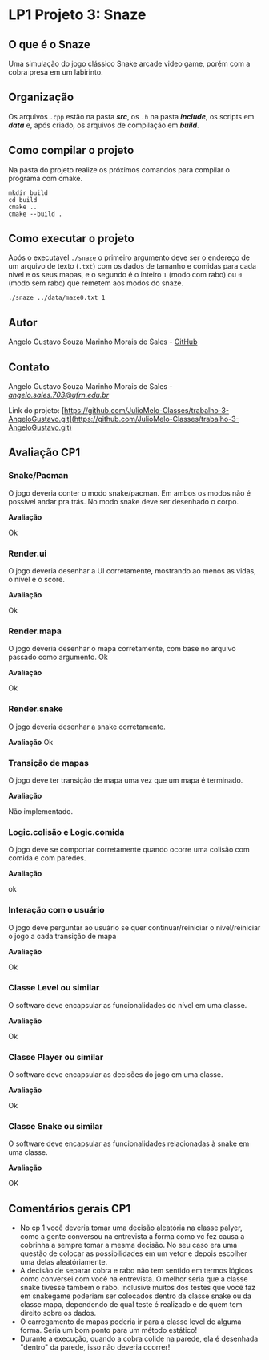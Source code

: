 # LP1 Projeto 3: Snaze

## O que é o Snaze
Uma simulação do jogo clássico Snake arcade video game, porém com a cobra presa em um labirinto.

## Organização
Os arquivos ```.cpp``` estão na pasta  **<em>src</em>**, os ```.h``` na pasta **<em>include</em>**, os scripts em **<em>data</em>** e, após criado, os arquivos de compilação em **<em>build</em>**.

## Como compilar o projeto
Na pasta do projeto realize os próximos comandos para compilar o programa com cmake.
```console
mkdir build
cd build
cmake ..
cmake --build .
```

## Como executar o projeto
Após o executavel ```./snaze``` o primeiro argumento deve ser o endereço de um arquivo de texto (```.txt```) com os dados de tamanho e comidas para cada nível e os seus mapas, e o segundo é o inteiro ```1``` (modo com rabo) ou ```0``` (modo sem rabo) que remetem aos modos do snaze.
```console
./snaze ../data/maze0.txt 1
```
## Autor

Angelo Gustavo Souza Marinho Morais de Sales -
[GitHub](https://github.com/AngeloGustavo)

## Contato

Angelo Gustavo Souza Marinho Morais de Sales -
*<angelo.sales.703@ufrn.edu.br>*

Link do projeto: [https://github.com/JulioMelo-Classes/trabalho-3-AngeloGustavo.git](https://github.com/JulioMelo-Classes/trabalho-3-AngeloGustavo.git)

## Avaliação CP1

### Snake/Pacman
O jogo deveria conter o modo snake/pacman. Em ambos os modos não é possível andar pra trás. No modo snake deve ser desenhado o corpo.

**Avaliação**

Ok

### Render.ui
O jogo deveria desenhar a UI corretamente, mostrando ao menos as vidas, o nível e o score.

**Avaliação**

Ok

### Render.mapa
O jogo deveria desenhar o mapa corretamente, com base no arquivo passado como argumento. Ok

**Avaliação**

Ok

### Render.snake
O jogo deveria desenhar a snake corretamente.

**Avaliação**
Ok

### Transição de mapas
O jogo deve ter transição de mapa uma vez que um mapa é terminado.

**Avaliação**

Não implementado.

### Logic.colisão e Logic.comida
O jogo deve se comportar corretamente quando ocorre uma colisão com comida e com paredes.

**Avaliação**

ok

### Interação com o usuário
O jogo deve perguntar ao usuário se quer continuar/reiniciar o nível/reiniciar o jogo a cada transição de mapa

**Avaliação**

Ok

### Classe Level ou similar
O software deve encapsular as funcionalidades do nível em uma classe.

**Avaliação**

Ok

### Classe Player ou similar
O software deve encapsular as decisões do jogo em uma classe.

**Avaliação**

Ok

### Classe Snake ou similar
O software deve encapsular as funcionalidades relacionadas à snake em uma classe. 

**Avaliação**

OK

## Comentários gerais CP1

- No cp 1 você deveria tomar uma decisão aleatória na classe palyer, como a gente conversou na entrevista a forma como vc fez causa a cobrinha a sempre tomar a mesma decisão. No seu caso era uma questão de colocar as possibilidades em um vetor e depois escolher uma delas aleatóriamente.
- A decisão de separar cobra e rabo não tem sentido em termos lógicos como conversei com você na entrevista. O melhor seria que a classe snake tivesse também o rabo. Inclusive muitos dos testes que você faz em snakegame poderiam ser colocados dentro da classe snake ou da classe mapa, dependendo de qual teste é realizado e de quem tem direito sobre os dados.
- O carregamento de mapas poderia ir para a classe level de alguma forma. Seria um bom ponto para um método estático!
- Durante a execução, quando a cobra colide na parede, ela é desenhada "dentro" da parede, isso não deveria ocorrer!